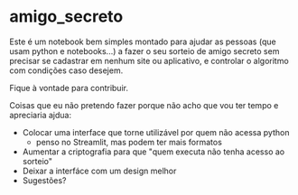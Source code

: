 # amigo_secreto

Este é um notebook bem simples montado para ajudar as pessoas (que usam python e notebooks...) a fazer o seu sorteio de amigo secreto sem precisar se cadastrar em nenhum site ou aplicativo, e controlar o algoritmo com condições caso desejem.

Fique à vontade para contribuir.

Coisas que eu não pretendo fazer porque não acho que vou ter tempo e apreciaria ajdua:

- Colocar uma interface que torne utilizável por quem não acessa python
  - penso no Streamlit, mas podem ter mais formatos
- Aumentar a criptografia para que "quem executa não tenha acesso ao sorteio"
- Deixar a interfáce com um design melhor
- Sugestões?
